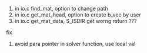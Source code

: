 1. in io.c find_mat, option to change path
2. in io.c get_mat_head, option to create b_vec by user
3. in io.c get_mat_data, S_ISDIR get worng return ???

fix

1. avoid para pointer in solver function, use local val
